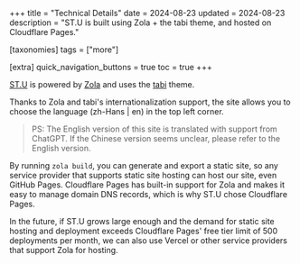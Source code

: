 +++
title = "Technical Details"
date = 2024-08-23
updated = 2024-08-23
description = "ST.U is built using Zola + the tabi theme, and hosted on Cloudflare Pages."

[taxonomies]
tags = ["more"]

[extra]
quick_navigation_buttons = true
toc = true
+++


[ST.U](https://shantou.University) is powered by [Zola](https://www.getzola.org/) and uses the [tabi](https://github.com/welpo/tabi) theme.

Thanks to Zola and tabi's internationalization support, the site allows you to choose the language (zh-Hans | en) in the top left corner.

> PS:
> The English version of this site is translated with support from ChatGPT. If the Chinese version seems unclear, please refer to the English version.


By running `zola build`, you can generate and export a static site, so any service provider that supports static site hosting can host our site, even GitHub Pages. Cloudflare Pages has built-in support for Zola and makes it easy to manage domain DNS records, which is why ST.U chose Cloudflare Pages.

In the future, if ST.U grows large enough and the demand for static site hosting and deployment exceeds Cloudflare Pages' free tier limit of 500 deployments per month, we can also use Vercel or other service providers that support Zola for hosting.
